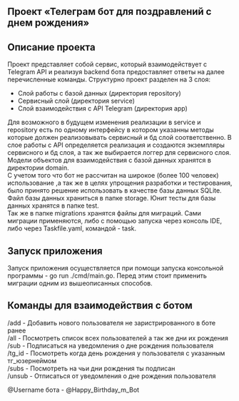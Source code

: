 ## Проект «Телеграм бот для поздравлений с днем рождения»

## Описание проекта 

Проект представляет собой сервис,
который взаимодействует с Telegram API
и реализуя backend бота предоставляет ответы
на далее перечисленные команды. Структурно проект разделен на 3 слоя:  
  - Слой работы с базой данных (директория repository)
  - Сервисный слой (директория service)
  - Слой взаимодействия с API Telegram (директория app)  

Для возможного в будущем изменения реализации в service и repository есть по одному интерфейсу в котором указанны методы которые должен реализовывать сервисный и бд слой соответственно.
В слое работы с API определяется реализация и создаются экземпляры сервисного и бд слоя, а так же выбирается логгер для сервисного слоя.  
Модели объектов для взаимодействия с базой данных хранятся в директории domain.  
С учетом того что бот не рассчитан на широкое (более 100 человек) использование
,а так же в целях упрощения разработки и тестирования, было принято решение использовать в качестве базы данных SQLite. Файл базы данных храниться в папке storage. Юнит тесты для базы данных хранятся в папке test.  
Так же в папке migrations хранятся файлы для миграций. Сами миграции применяются, либо с помощью запуска через консоль IDE, либо через Taskfile.yaml, командой - task.
## Запуск приложения

Запуск приложения осуществляется при помощи запуска консольной программы - go run ./cmd/main.go. Перед этим стоит применить миграции одним из вышеописанных способов.

## Команды для взаимодействия с ботом

/add - Добавить нового пользователя не заристрированного в боте ранее  
/all - Посмотреть список всех пользователей а так же дни их рождения  
/sub - Подписаться на уведомления о дне рождения пользователя  
/tg_id - Посмотреть когда день рождения у пользователя с указанным тг_юзернеймом  
/subs - Посмотреть на чьи дни рождения ты подписан  
/unsub - Отписаться от уведомления о дне рождения пользователя   

@Username бота - @Happy_Birthday_m_Bot


